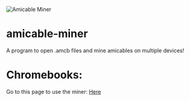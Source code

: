 ![Amicable Miner](https://github.com/user-attachments/assets/cea0815d-5d85-42e2-92c0-6db3a119bb16)
# amicable-miner
A program to open .amcb files and mine amicables on multiple devices!


# Chromebooks:

Go to this page to use the miner: [Here](https://lazerkatsweirdstuff.github.io/amicable-miner/)
